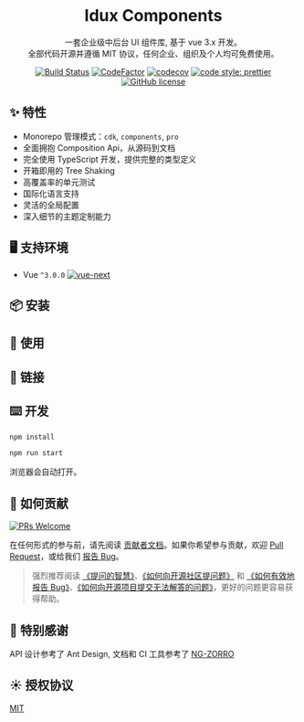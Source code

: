 <p align="center">
  <a href="">
    <img src="">
  </a>
</p>

<h1 align="center">
Idux Components
</h1>

<div align="center">
一套企业级中后台 UI 组件库, 基于 vue 3.x 开发。<br />
全部代码开源并遵循 MIT 协议，任何企业、组织及个人均可免费使用。

[![Build Status](https://dev.azure.com/iduxfeteam/IduxFE/_apis/build/status/IduxFE.components?branchName=azure-pipelines)](https://dev.azure.com/iduxfeteam/IduxFE/_build/latest?definitionId=1&branchName=azure-pipelines)
[![CodeFactor](https://www.codefactor.io/repository/github/iduxfe/components/badge)](https://www.codefactor.io/repository/github/iduxfe/components)
[![codecov](https://codecov.io/gh/IduxFE/components/branch/main/graph/badge.svg?token=PGAUXP06V3)](https://codecov.io/gh/IduxFE/components)
[![code style: prettier](https://img.shields.io/badge/code_style-prettier-ff69b4.svg)](https://github.com/prettier/prettier)
[![GitHub license](https://img.shields.io/github/license/mashape/apistatus.svg)](https://codecov.io/gh/IduxFE/components/blob/main/LICENSE)
</div>

## ✨ 特性

- Monorepo 管理模式：`cdk`, `components`, `pro`
- 全面拥抱 Composition Api，从源码到文档
- 完全使用 TypeScript 开发，提供完整的类型定义
- 开箱即用的 Tree Shaking
- 高覆盖率的单元测试
- 国际化语言支持
- 灵活的全局配置
- 深入细节的主题定制能力

## 🖥 支持环境

- Vue `^3.0.0` [![vue-next](https://img.shields.io/npm/v/vue/next.svg)](https://www.npmjs.com/package/vue/v/next)

## 📦 安装

## 🔨 使用

## 🔗 链接

## ⌨️ 开发

```bash
npm install

npm run start
```

浏览器会自动打开。

## 🤝 如何贡献

[![PRs Welcome](https://img.shields.io/badge/PRs-welcome-brightgreen.svg?style=flat-square)](https://github.com/IduxFE/components/pulls)

在任何形式的参与前，请先阅读 [贡献者文档](https://github.com/IduxFE/components/blob/main/docs/contributing.zh.md)。如果你希望参与贡献，欢迎 [Pull Request](https://github.com/IduxFE/components/pulls)，或给我们 [报告 Bug](https://github.com/IduxFE/components/issues)。

> 强烈推荐阅读 [《提问的智慧》](https://github.com/ryanhanwu/How-To-Ask-Questions-The-Smart-Way)、[《如何向开源社区提问题》](https://github.com/seajs/seajs/issues/545) 和 [《如何有效地报告 Bug》](http://www.chiark.greenend.org.uk/%7Esgtatham/bugs-cn.html)、[《如何向开源项目提交无法解答的问题》](https://zhuanlan.zhihu.com/p/25795393)，更好的问题更容易获得帮助。

## 💖 特别感谢

API 设计参考了 Ant Design, 文档和 CI 工具参考了 [NG-ZORRO](https://github.com/NG-ZORRO)

## ☀️ 授权协议

[MIT](https://github.com/IduxFE/components/blob/main/LICENSE)
